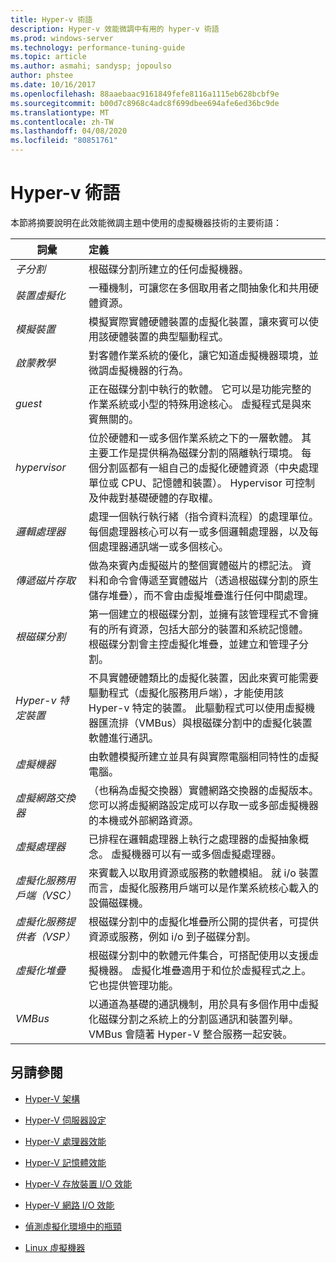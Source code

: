 ```yaml
---
title: Hyper-v 術語
description: Hyper-v 效能微調中有用的 hyper-v 術語
ms.prod: windows-server
ms.technology: performance-tuning-guide
ms.topic: article
ms.author: asmahi; sandysp; jopoulso
author: phstee
ms.date: 10/16/2017
ms.openlocfilehash: 88aaebaac9161849fefe8116a1115eb628bcbf9e
ms.sourcegitcommit: b00d7c8968c4adc8f699dbee694afe6ed36bc9de
ms.translationtype: MT
ms.contentlocale: zh-TW
ms.lasthandoff: 04/08/2020
ms.locfileid: "80851761"
---
```

# <a name="hyper-v-terminology"></a>Hyper-v 術語
本節將摘要說明在此效能微調主題中使用的虛擬機器技術的主要術語：

| 詞彙        | 定義           |
| ------------- |:------------|
|*子分割* | 根磁碟分割所建立的任何虛擬機器。|
|*裝置虛擬化* | 一種機制，可讓您在多個取用者之間抽象化和共用硬體資源。|
|*模擬裝置*|模擬實際實體硬體裝置的虛擬化裝置，讓來賓可以使用該硬體裝置的典型驅動程式。|
|*啟蒙教學*|對客體作業系統的優化，讓它知道虛擬機器環境，並微調虛擬機器的行為。|
|*guest*|正在磁碟分割中執行的軟體。 它可以是功能完整的作業系統或小型的特殊用途核心。 虛擬程式是與來賓無關的。|
|*hypervisor*|位於硬體和一或多個作業系統之下的一層軟體。 其主要工作是提供稱為磁碟分割的隔離執行環境。 每個分割區都有一組自己的虛擬化硬體資源（中央處理單位或 CPU、記憶體和裝置）。 Hypervisor 可控制及仲裁對基礎硬體的存取權。|
|*邏輯處理器*| 處理一個執行執行緒（指令資料流程）的處理單位。 每個處理器核心可以有一或多個邏輯處理器，以及每個處理器通訊端一或多個核心。|
| *傳遞磁片存取*|做為來賓內虛擬磁片的整個實體磁片的標記法。 資料和命令會傳遞至實體磁片（透過根磁碟分割的原生儲存堆疊），而不會由虛擬堆疊進行任何中間處理。|
|*根磁碟分割*|第一個建立的根磁碟分割，並擁有該管理程式不會擁有的所有資源，包括大部分的裝置和系統記憶體。 根磁碟分割會主控虛擬化堆疊，並建立和管理子分割。|
|*Hyper-v 特定裝置*|不具實體硬體類比的虛擬化裝置，因此來賓可能需要驅動程式（虛擬化服務用戶端），才能使用該 Hyper-v 特定的裝置。 此驅動程式可以使用虛擬機器匯流排（VMBus）與根磁碟分割中的虛擬化裝置軟體進行通訊。|
|*虛擬機器*|由軟體模擬所建立並具有與實際電腦相同特性的虛擬電腦。|
| *虛擬網路交換器*|（也稱為虛擬交換器）實體網路交換器的虛擬版本。 您可以將虛擬網路設定成可以存取一或多部虛擬機器的本機或外部網路資源。|
|*虛擬處理器*|已排程在邏輯處理器上執行之處理器的虛擬抽象概念。 虛擬機器可以有一或多個虛擬處理器。|
|*虛擬化服務用戶端（VSC）*|來賓載入以取用資源或服務的軟體模組。 就 i/o 裝置而言，虛擬化服務用戶端可以是作業系統核心載入的設備磁碟機。|
| *虛擬化服務提供者（VSP）*|  根磁碟分割中的虛擬化堆疊所公開的提供者，可提供資源或服務，例如 i/o 到子磁碟分割。|
| *虛擬化堆疊*|根磁碟分割中的軟體元件集合，可搭配使用以支援虛擬機器。 虛擬化堆疊適用于和位於虛擬程式之上。 它也提供管理功能。|
|*VMBus*|以通道為基礎的通訊機制，用於具有多個作用中虛擬化磁碟分割之系統上的分割區通訊和裝置列舉。 VMBus 會隨著 Hyper-V 整合服務一起安裝。|

## <a name="see-also"></a>另請參閱

-   [Hyper-V 架構](architecture.md)

-   [Hyper-V 伺服器設定](configuration.md)

-   [Hyper-V 處理器效能](processor-performance.md)

-   [Hyper-V 記憶體效能](memory-performance.md)

-   [Hyper-V 存放裝置 I/O 效能](storage-io-performance.md)

-   [Hyper-V 網路 I/O 效能](network-io-performance.md)

-   [偵測虛擬化環境中的瓶頸](detecting-virtualized-environment-bottlenecks.md)

-   [Linux 虛擬機器](linux-virtual-machine-considerations.md)
